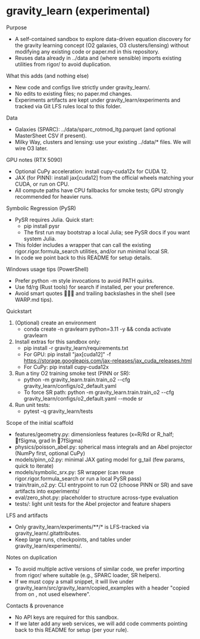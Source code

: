 # gravity_learn (experimental)

Purpose
- A self-contained sandbox to explore data-driven equation discovery for the gravity learning concept (O2 galaxies, O3 clusters/lensing) without modifying any existing code or paper.md in this repository.
- Reuses data already in ../data and (where sensible) imports existing utilities from rigor/ to avoid duplication.

What this adds (and nothing else)
- New code and configs live strictly under gravity_learn/.
- No edits to existing files; no paper.md changes.
- Experiments artifacts are kept under gravity_learn/experiments and tracked via Git LFS rules local to this folder.

Data
- Galaxies (SPARC): ../data/sparc_rotmod_ltg.parquet (and optional MasterSheet CSV if present).
- Milky Way, clusters and lensing: use your existing ../data/* files. We will wire O3 later.

GPU notes (RTX 5090)
- Optional CuPy acceleration: install cupy-cuda12x for CUDA 12.
- JAX (for PINN): install jax[cuda12] from the official wheels matching your CUDA, or run on CPU.
- All compute paths have CPU fallbacks for smoke tests; GPU strongly recommended for heavier runs.

Symbolic Regression (PySR)
- PySR requires Julia. Quick start:
  - pip install pysr
  - The first run may bootstrap a local Julia; see PySR docs if you want system Julia.
- This folder includes a wrapper that can call the existing rigor.rigor.formula_search utilities, and/or run minimal local SR.
- In code we point back to this README for setup details.

Windows usage tips (PowerShell)
- Prefer python -m style invocations to avoid PATH quirks.
- Use fd/rg (Rust tools) for search if installed, per your preference.
- Avoid smart quotes  and trailing backslashes in the shell (see WARP.md tips).

Quickstart
1) (Optional) create an environment
   - conda create -n gravlearn python=3.11 -y && conda activate gravlearn
2) Install extras for this sandbox only:
   - pip install -r gravity_learn/requirements.txt
   - For GPU: pip install "jax[cuda12]" -f https://storage.googleapis.com/jax-releases/jax_cuda_releases.html
   - For CuPy: pip install cupy-cuda12x
3) Run a tiny O2 training smoke test (PINN or SR):
   - python -m gravity_learn.train.train_o2 --cfg gravity_learn/configs/o2_default.yaml
   - To force SR path: python -m gravity_learn.train.train_o2 --cfg gravity_learn/configs/o2_default.yaml --mode sr
4) Run unit tests:
   - pytest -q gravity_learn/tests

Scope of the initial scaffold
- features/geometry.py: dimensionless features (x=R/Rd or R_half; fSigma, grad ln 7fSigma)
- physics/poisson_abel.py: spherical mass integrals and an Abel projector (NumPy first, optional CuPy)
- models/pinn_o2.py: minimal JAX gating model for g_tail (few params, quick to iterate)
- models/symbolic_srx.py: SR wrapper (can reuse rigor.rigor.formula_search or run a local PySR pass)
- train/train_o2.py: CLI entrypoint to run O2 (choose PINN or SR) and save artifacts into experiments/
- eval/zero_shot.py: placeholder to structure across-type evaluation
- tests/: light unit tests for the Abel projector and feature shapers

LFS and artifacts
- Only gravity_learn/experiments/**/* is LFS-tracked via gravity_learn/.gitattributes.
- Keep large runs, checkpoints, and tables under gravity_learn/experiments/.

Notes on duplication
- To avoid multiple active versions of similar code, we prefer importing from rigor/ where suitable (e.g., SPARC loader, SR helpers).
- If we must copy a small snippet, it will live under gravity_learn/src/gravity_learn/copied_examples with a header "copied from <path> on <date>, not used elsewhere".

Contacts & provenance
- No API keys are required for this sandbox.
- If we later add any web services, we will add code comments pointing back to this README for setup (per your rule).
